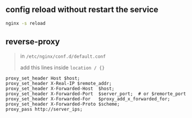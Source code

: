 ## config reload without restart the service
```sh
nginx -s reload
```

## reverse-proxy
> in `/etc/nginx/conf.d/default.conf`
> 
> add this lines inside `location / {}`
> 
```
proxy_set_header Host $host;
proxy_set_header X-Real-IP $remote_addr;
proxy_set_header X-Forwarded-Host  $host;
proxy_set_header X-Forwarded-Port  $server_port;  # or $remorte_port
proxy_set_header X-Forwarded-For   $proxy_add_x_forwarded_for;
proxy_set_header X-Forwarded-Proto $scheme;
proxy_pass http://server_ips;
```
